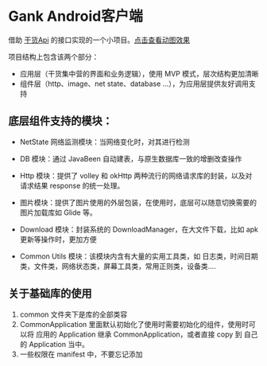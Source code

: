 # Gank Android客户端
借助  [干货Api](http://gank.io/api) 的接口实现的一个小项目。[点击查看动图效果](./gank.gif)

项目结构上包含该两个部分：
- 应用层（干货集中营的界面和业务逻辑），使用 MVP 模式，层次结构更加清晰
- 组件层（http、image、net state、database ...），为应用层提供友好调用支持

## 底层组件支持的模块：

* NetState 网络监测模块：当网络变化时，对其进行检测

* DB 模块：通过 JavaBeen 自动建表，与原生数据库一致的增删改查操作

* Http 模块：提供了 volley 和 okHttp 两种流行的网络请求库的封装，以及对请求结果 response 的统一处理。

* 图片模块：提供了图片使用的外层包装，在使用时，底层可以随意切换需要的图片加载库如 Glide 等。

* Download 模块：封装系统的 DownloadManager，在大文件下载，比如 apk 更新等操作时，更加方便

* Common Utils 模块：该模块内含有大量的实用工具类，如 日志类，时间日期类，文件类，网络状态类，屏幕工具类，常用正则类，设备类....

## 关于基础库的使用

1. common 文件夹下是库的全部类容
2. CommonApplication 里面默认初始化了使用时需要初始化的组件，使用时可以将 应用的 Application 继承 CommonApplication，或者直接 copy 到 自己的 Application 当中。
3. 一些权限在 manifest 中，不要忘记添加



